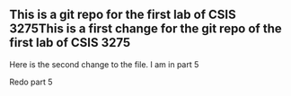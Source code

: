 ## This is a git repo for the first lab of CSIS 3275This is a first change for the git repo of the first lab of CSIS 3275

Here is the second change to the file. I am in part 5

Redo part 5
